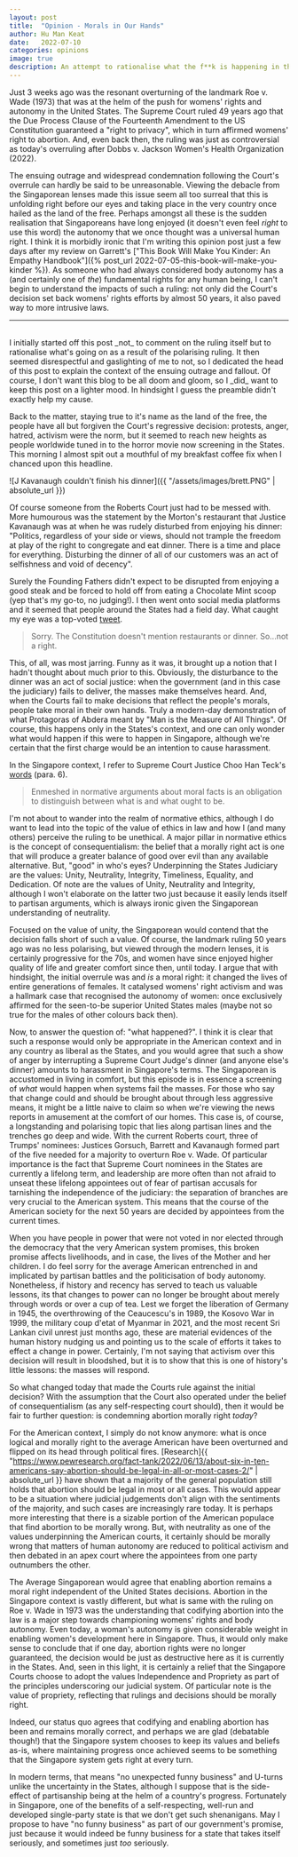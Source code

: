 ```yaml
---
layout: post
title:  "Opinion - Morals in Our Hands"
author: Hu Man Keat
date:   2022-07-10
categories: opinions
image: true
description: An attempt to rationalise what the f**k is happening in the States
---
```

Just 3 weeks ago was the resonant overturning of the landmark Roe v. Wade (1973) that was at the helm of the push for womens' rights and autonomy in the United States. The Supreme Court ruled 49 years ago that the Due Process Clause of the Fourteenth Amendment to the US Constitution guaranteed a "right to privacy", which in turn affirmed womens' right to abortion. And, even back then, the ruling was just as controversial as today's overruling after Dobbs v. Jackson Women's Health Organization (2022).

The ensuing outrage and widespread condemnation following the Court's overrule can hardly be said to be unreasonable. Viewing the debacle from the Singaporean lenses made this issue seem all too surreal that this is unfolding right before our eyes and taking place in the very country once hailed as the land of the free. Perhaps amongst all these is the sudden realisation that Singaporeans have long enjoyed (it doesn't even feel _right_ to use this word) the autonomy that we once thought was a universal human right. I think it is morbidly ironic that I'm writing this opinion post just a few days after my review on Garrett's ["This Book Will Make You Kinder: An Empathy Handbook"]({% post_url 2022-07-05-this-book-will-make-you-kinder %}). As someone who had always considered body autonomy has a (and certainly one of _the_) fundamental rights for any human being, I can't begin to understand the impacts of such a ruling: not only did the Court's decision set back womens' rights efforts by almost 50 years, it also paved way to more intrusive laws. 

<hr/>
<br/>
I initially started off this post _not_ to comment on the ruling itself but to rationalise what's going on as a result of the polarising ruling. It then seemed disrespectful and gaslighting of me to not, so I dedicated the head of this post to explain the context of the ensuing outrage and fallout. Of course, I don't want this blog to be all doom and gloom, so I _did_ want to keep this post on a lighter mood. In hindsight I guess the preamble didn't exactly help my cause.

Back to the matter, staying true to it's name as the land of the free, the people have all but forgiven the Court's regressive decision: protests, anger, hatred, activism were the norm, but it seemed to reach new heights as people worldwide tuned in to the horror movie now screening in the States. This morning I almost spit out a mouthful of my breakfast coffee fix when I chanced upon this headline.

![J Kavanaugh couldn't finish his dinner]({{ "/assets/images/brett.PNG" | absolute_url }})

Of course someone from the Roberts Court just had to be messed with. More humourous was the statement by the Morton's restaurant that Justice Kavanaugh was at when he was rudely disturbed from enjoying his dinner: "Politics, regardless of your side or views, should not trample the freedom at play of the right to congregate and eat dinner. There is a time and place for everything. Disturbing the dinner of all of our customers was an act of selfishness and void of decency".

Surely the Founding Fathers didn't expect to be disrupted from enjoying a good steak and be forced to hold off from eating a Chocolate Mint scoop (yep that's my go-to, no judging!). I then went onto social media platforms and it seemed that people around the States had a field day. What caught my eye was a top-voted [tweet](https://twitter.com/bigmountain61/status/1545361642149408768?s=20&t=dfdzVRM6h6wbQCnpwSSN1Q).

> Sorry. The Constitution doesn't mention restaurants or dinner. So...not a right.

This, of all, was most jarring. Funny as it was, it brought up a notion that I hadn't thought about much prior to this. Obviously, the disturbance to the dinner was an act of social justice: when the government (and in this case the judiciary) fails to deliver, the masses make themselves heard. And, when the Courts fail to make decisions that reflect the people's morals, people take moral in their own hands. Truly a modern-day demonstration of what Protagoras of Abdera meant by "Man is the Measure of All Things". Of course, this happens only in the States's context, and one can only wonder what would happen if this were to happen in Singapore, although we're certain that the first charge would be an intention to cause harassment.

In the Singapore context, I refer to Supreme Court Justice Choo Han Teck's [words](https://journalsonline.academypublishing.org.sg/Journals/Singapore-Academy-of-Law-Journal-Special-Issue/e-Archive/ctl/eFirstSALPDFJournalView/mid/513/ArticleId/381/Citation/JournalsOnlinePDF) (para. 6).
> Enmeshed in normative arguments about moral facts is an obligation to distinguish between what is and what ought to be. 

I'm not about to wander into the realm of normative ethics, although I do want to lead into the topic of the value of ethics in law and how I (and many others) perceive the ruling to be unethical. A major pillar in normative ethics is the concept of consequentialism: the belief that a morally right act is one that will produce a greater balance of good over evil than any available alternative. But, "good" in who's eyes? Underpinning the States Judiciary are the values: Unity, Neutrality, Integrity, Timeliness, Equality, and Dedication. Of note are the values of Unity, Neutrality and Integrity, although I won't elaborate on the latter two just because it easily lends itself to partisan arguments, which is always ironic given the Singaporean understanding of neutrality. 

Focused on the value of unity, the Singaporean would contend that the decision falls short of such a value. Of course, the landmark ruling 50 years ago was no less polarising, but viewed through the modern lenses, it is certainly progressive for the 70s, and women have since enjoyed higher quality of life and greater comfort since then, until today. I argue that with hindsight, the initial overrule was and _is_ a moral right: it changed the lives of entire generations of females. It catalysed womens' right activism and was a hallmark case that recognised the autonomy of women: once exclusively affirmed for the seen-to-be superior United States males (maybe not so true for the males of other colours back then).

Now, to answer the question of: "what happened?". I think it is clear that such a response would only be appropriate in the American context and in any country as liberal as the States, and you would agree that such a show of anger by interrupting a Supreme Court Judge's dinner (and anyone else's dinner) amounts to harassment in Singapore's terms. The Singaporean is accustomed in living in comfort, but this episode is in essence a screening of _what_ would happen when systems fail the masses. For those who say that change could and should be brought about through less aggressive means, it might be a little naive to claim so when we're viewing the news reports in amusement at the comfort of our homes. This case is, of course, a longstanding and polarising topic that lies along partisan lines and the trenches go deep and wide. With the current Roberts court, three of Trumps' nominees: Justices Gorsuch, Barrett and Kavanaugh formed part of the five needed for a majority to overturn Roe v. Wade. Of particular importance is the fact that Supreme Court nominees in the States are currently a lifelong term, and leadership are more often than not afraid to unseat these lifelong appointees out of fear of partisan accusals for tarnishing the independence of the judiciary: the separation of branches are very crucial to the American system. This means that the course of the American society for the next 50 years are decided by appointees from the current times. 

When you have people in power that were not voted in nor elected through the democracy that the very American system promises, this broken promise affects livelihoods, and in case, the lives of the Mother and her children. I do feel sorry for the average American entrenched in and implicated by partisan battles and the politicisation of body autonomy. Nonetheless, if history and recency has served to teach us valuable lessons, its that changes to power can no longer be brought about merely through words or over a cup of tea. Lest we forget the liberation of Germany in 1945, the overthrowing of the Ceaucescu's in 1989, the Kosovo War in 1999, the military coup d'etat of Myanmar in 2021, and the most recent Sri Lankan civil unrest just months ago, these are material evidences of the human history nudging us and pointing us to the scale of efforts it takes to effect a change in power. Certainly, I'm not saying that activism over this decision will result in bloodshed, but it is to show that this is one of history's little lessons: the masses will respond.

So what changed today that made the Courts rule against the initial decision? With the assumption that the Court also operated under the belief of consequentialism (as any self-respecting court should), then it would be fair to further question: is condemning abortion morally right _today_? 

For the American context, I simply do not know anymore: what is once logical and morally right to the average American have been overturned and flipped on its head through political fires. [Research]{{ "https://www.pewresearch.org/fact-tank/2022/06/13/about-six-in-ten-americans-say-abortion-should-be-legal-in-all-or-most-cases-2/" | absolute_url }} have shown that a majority of the general population still holds that abortion should be legal in most or all cases. This would appear to be a situation where judicial judgements don't align with the sentiments of the majority, and such cases are increasingly rare today. It is perhaps more interesting that there is a sizable portion of the American populace that find abortion to be morally wrong. But, with neutrality as one of the values underpinning the American courts, it certainly should be morally wrong that matters of human autonomy are reduced to political activism and then debated in an apex court where the appointees from one party outnumbers the other.

The Average Singaporean would agree that enabling abortion remains a moral right independent of the United States decisions. Abortion in the Singapore context is vastly different, but what is same with the ruling on Roe v. Wade in 1973 was the understanding that codifying abortion into the law is a major step towards championing womens' rights and body autonomy. Even today, a woman's autonomy is given considerable weight in enabling women's development here in Singapore. Thus, it would only make sense to conclude that if one day, abortion rights were no longer guaranteed, the decision would be just as destructive here as it is currently in the States. And, seen in this light, it is certainly a relief that the Singapore Courts choose to adopt the values Independence and Propriety as part of the principles underscoring our judicial system. Of particular note is the value of propriety, reflecting that rulings and decisions should be morally right. 

Indeed, our status quo agrees that codifying and enabling abortion has been and remains morally correct, and perhaps we are glad (debatable though!) that the Singapore system chooses to keep its values and beliefs as-is, where maintaining progress once achieved seems to be something that the Singapore system gets right at every turn.

In modern terms, that means "no unexpected funny business" and U-turns unlike the uncertainty in the States, although I suppose that is the side-effect of partisanship being at the helm of a country's progress. Fortunately in Singapore, one of the benefits of a self-respecting, well-run and developed single-party state is that we don't get such shenanigans. May I propose to have "no funny business" as part of our government's promise, just because it would indeed be funny business for a state that takes itself seriously, and sometimes just _too_ seriously.